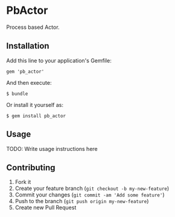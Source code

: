# PbActor

Process based Actor.

## Installation

Add this line to your application's Gemfile:

    gem 'pb_actor'

And then execute:

    $ bundle

Or install it yourself as:

    $ gem install pb_actor

## Usage

TODO: Write usage instructions here

## Contributing

1. Fork it
2. Create your feature branch (`git checkout -b my-new-feature`)
3. Commit your changes (`git commit -am 'Add some feature'`)
4. Push to the branch (`git push origin my-new-feature`)
5. Create new Pull Request
